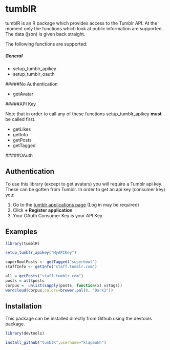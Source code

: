 # tumblR
tumblR is an R package which provides access to the Tumblr API. 
At the moment only the functions which look at public information are supported.
The data (json) is given back straight. 

The following functions are supported:


##### General 

  * setup_tumblr_apikey
  * setup_tumblr_oauth

#####No Authentication

  * getAvatar

#####API Key 

Note that in order to call any of these functions
setup_tumblr_apikey **must** be called first. 

  * getLikes
  * getInfo
  * getPosts
  * getTagged

#####OAuth


## Authentication

To use this library (except to get avatars) you will require a Tumblr api key. 
These can be gotten from Tumblr. In order to get an api key (consumer key) 
you:

  1. Go to the [tumblr applications page](https://www.tumblr.com/oauth/apps) (Log in may be required)
  2. Click **+ Register application**
  3. Your OAuth Consumer Key is your API Key.

## Examples

```R
library(tumblR)

setup_tumblr_apikey("MyAPIKey")

superBowlPosts <- getTagged("superbowl")
staffInfo <- getInfo("staff.tumblr.com")

all = getPosts("staff.tumblr.com")
posts = all$posts
corpus =  unlist(sapply(posts, function(x) x$tags))
wordcloud(corpus,colors=brewer.pal(8, "Dark2")) 
```

## Installation

This package can be installed directly from Github using the devtools package. 

```r
library(devtools)

install_github("tumblR",username="klapaukh")
```
